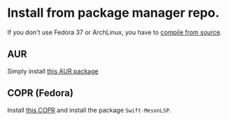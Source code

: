 # Install from package manager repo.
If you don't use Fedora 37 or ArchLinux, you have to [compile from source](SourceInstall.md).
## AUR
Simply install [this AUR package](https://aur.archlinux.org/packages/swift-mesonlsp)
## COPR (Fedora)
Install [this COPR](https://copr.fedorainfracloud.org/coprs/jcwasmx86/Swift-MesonLSP/) and install the package `Swift-MesonLSP`.

